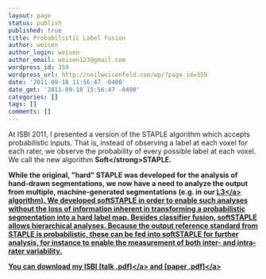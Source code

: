 ```yaml
---
layout: page
status: publish
published: true
title: Probabilistic Label Fusion
author: weisen
author_login: weisen
author_email: weisen123@gmail.com
wordpress_id: 359
wordpress_url: http://neilweisenfeld.com/wp/?page_id=359
date: '2011-09-18 11:56:47 -0400'
date_gmt: '2011-09-18 15:56:47 -0400'
categories: []
tags: []
comments: []
---
```

<p>At ISBI 2011, I presented a version of the STAPLE algorithm which accepts probabilistic inputs.  That is, instead of observing a label at each voxel for each rater, we observe the probability of every possible label at each voxel.  We call the new algorithm <strong>Soft<&#47;strong>STAPLE.</p>
<p>While the original, "hard" STAPLE was developed for the analysis of hand-drawn segmentations, we now have a need to analyze the output from multiple, machine-generated segmentations (e.g. in our <a title="Brain Segmentation" href="http:&#47;&#47;neilweisenfeld.com&#47;wp&#47;projects&#47;brain-segmentation">L3<&#47;a> algorithm).  We developed softSTAPLE in order to enable such analyses without the loss of information inherent in transforming a probabilistic segmentation into a hard label map.  Besides classifier fusion, softSTAPLE allows hierarchical analyses.  Because the output reference standard from STAPLE is probabilistic, these can be fed into softSTAPLE for further analysis, for instance to enable the measurement of both inter- and intra- rater variability.</p>
<p>You can download my ISBI <a href="http:&#47;&#47;neilweisenfeld.com&#47;wp&#47;wp-content&#47;uploads&#47;2011&#47;09&#47;weisenfeld-isbi2011-talk.pdf">[talk .pdf]<&#47;a> and <a href="http:&#47;&#47;neilweisenfeld.com&#47;wp&#47;wp-content&#47;uploads&#47;2011&#47;09&#47;weisenfeld-isbi2011.pdf">[paper .pdf]<&#47;a></p>
